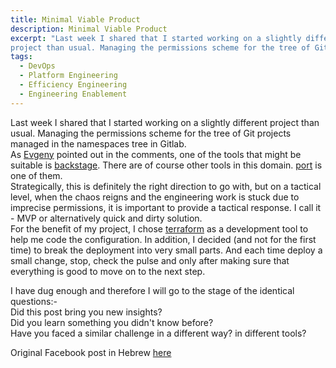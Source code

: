 ```yaml
---
title: Minimal Viable Product
description: Minimal Viable Product
excerpt: "Last week I shared that I started working on a slightly different
project than usual. Managing the permissions scheme for the tree of Git projects managed in the namespaces tree in Gitlab."
tags:
  - DevOps
  - Platform Engineering
  - Efficiency Engineering
  - Engineering Enablement
---
```

Last week I shared that I started working on a slightly different project than
usual. Managing the permissions scheme for the tree of Git projects managed in
the namespaces tree in Gitlab.  
As [Evgeny][2] pointed out in the comments, one of the tools that might be
suitable is [backstage][3]. There are of course other tools in this domain.
[port][4] is one of them.  
Strategically, this is definitely the right direction to go with, but on a
tactical level, when the chaos reigns and the engineering work is stuck due
to imprecise permissions, it is important to provide a tactical response. I call
it - MVP or alternatively quick and dirty solution.  
For the benefit of my project, I chose [terraform][5] as a development tool to
help me code the configuration. In addition, I decided (and not for the first
time) to break the deployment into very small parts. And each time deploy a
small change, stop, check the pulse and only after making sure that everything
is good to move on to the next step.

I have dug enough and therefore I will go to the stage of the identical
questions:-  
Did this post bring you new insights?  
Did you learn something you didn't know before?  
Have you faced a similar challenge in a different way? in different tools?

Original Facebook post in Hebrew [here][1]

[1]: https://www.facebook.com/groups/devopsloft/posts/1882742192119309/
[2]: https://www.facebook.com/ybgny.pynqyn
[3]: https://backstage.io/
[4]: https://www.getport.io/
[5]: https://www.terraform.io/
